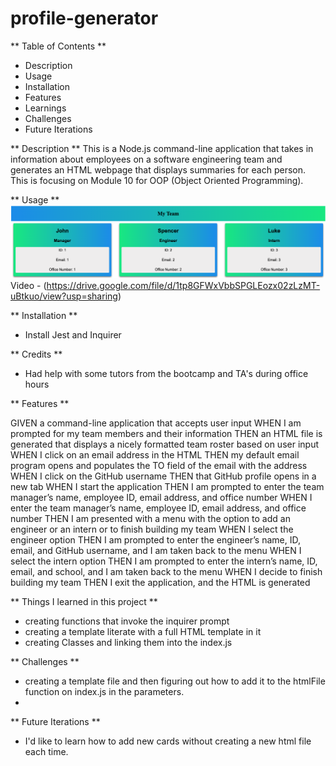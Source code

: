 # profile-generator

** Table of Contents **
- Description
- Usage
- Installation
- Features
- Learnings
- Challenges
- Future Iterations


** Description **
This is a Node.js command-line application that takes in information about employees on a software engineering team and generates an HTML webpage that displays summaries for each person. This is focusing on Module 10 for OOP (Object Oriented Programming).

** Usage **
![screenshot](./assets/images/Screen%20Shot%202022-09-08%20at%208.32.49%20PM.png)
Video - (https://drive.google.com/file/d/1tp8GFWxVbbSPGLEozx02zLzMT-uBtkuo/view?usp=sharing)

** Installation **
- Install Jest and Inquirer 

** Credits **
- Had help with some tutors from the bootcamp and TA's during office hours

** Features **

GIVEN a command-line application that accepts user input
WHEN I am prompted for my team members and their information
THEN an HTML file is generated that displays a nicely formatted team roster based on user input
WHEN I click on an email address in the HTML
THEN my default email program opens and populates the TO field of the email with the address
WHEN I click on the GitHub username
THEN that GitHub profile opens in a new tab
WHEN I start the application
THEN I am prompted to enter the team manager’s name, employee ID, email address, and office number
WHEN I enter the team manager’s name, employee ID, email address, and office number
THEN I am presented with a menu with the option to add an engineer or an intern or to finish building my team
WHEN I select the engineer option
THEN I am prompted to enter the engineer’s name, ID, email, and GitHub username, and I am taken back to the menu
WHEN I select the intern option
THEN I am prompted to enter the intern’s name, ID, email, and school, and I am taken back to the menu
WHEN I decide to finish building my team
THEN I exit the application, and the HTML is generated

** Things I learned in this project **
- creating functions that invoke the inquirer prompt
- creating a template literate with a full HTML template in it
- creating Classes and linking them into the index.js

** Challenges **
- creating a template file and then figuring out how to add it to the htmlFile function on index.js in the parameters.  
- 


** Future Iterations **
- I'd like to learn how to add new cards without creating a new html file each time.